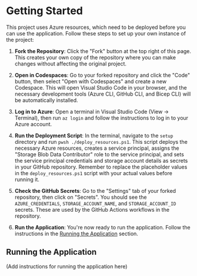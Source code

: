 # Getting Started

This project uses Azure resources, which need to be deployed before you can use the application. Follow these steps to set up your own instance of the project:

1. **Fork the Repository**: Click the "Fork" button at the top right of this page. This creates your own copy of the repository where you can make changes without affecting the original project.

2. **Open in Codespaces**: Go to your forked repository and click the "Code" button, then select "Open with Codespaces" and create a new Codespace. This will open Visual Studio Code in your browser, and the necessary development tools (Azure CLI, GitHub CLI, and Bicep CLI) will be automatically installed.

3. **Log in to Azure**: Open a terminal in Visual Studio Code (View -> Terminal), then run `az login` and follow the instructions to log in to your Azure account.

4. **Run the Deployment Script**: In the terminal, navigate to the `setup` directory and run `pwsh ./deploy_resources.ps1`. This script deploys the necessary Azure resources, creates a service principal, assigns the "Storage Blob Data Contributor" role to the service principal, and sets the service principal credentials and storage account details as secrets in your GitHub repository. Remember to replace the placeholder values in the `deploy_resources.ps1` script with your actual values before running it.

5. **Check the GitHub Secrets**: Go to the "Settings" tab of your forked repository, then click on "Secrets". You should see the `AZURE_CREDENTIALS`, `STORAGE_ACCOUNT_NAME`, and `STORAGE_ACCOUNT_ID` secrets. These are used by the GitHub Actions workflows in the repository.

6. **Run the Application**: You're now ready to run the application. Follow the instructions in the [Running the Application](#running-the-application) section.

## Running the Application

(Add instructions for running the application here)
